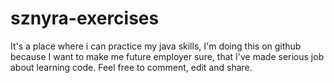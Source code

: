 # sznyra-exercises
It's a place where i can practice my java skills, I'm doing this on github because I want to make me future employer sure, that I've made serious job about learning code. Feel free to comment, edit and share.
